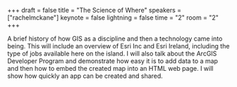 +++
draft = false
title = "The Science of Where"
speakers = ["rachelmckane"]
keynote = false
lightning = false
time = "2"
room = "2"
+++

A brief history of how GIS as a discipline and then a technology came into being. This will include an overview of Esri Inc and Esri Ireland, including the type of jobs available here on the island. I will also talk about the ArcGIS Developer Program and demonstrate how easy it is to add data to a map and then how to embed the created map into an HTML web page. I will show how quickly an app can be created and shared.